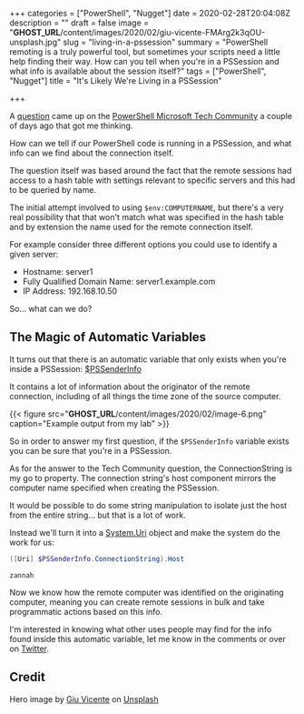 +++
categories = ["PowerShell", "Nugget"]
date = 2020-02-28T20:04:08Z
description = ""
draft = false
image = "__GHOST_URL__/content/images/2020/02/giu-vicente-FMArg2k3qOU-unsplash.jpg"
slug = "living-in-a-pssession"
summary = "PowerShell remoting is a truly powerful tool, but sometimes your scripts need a little help finding their way. How can you tell when you're in a PSSession and what info is available about the session itself?"
tags = ["PowerShell", "Nugget"]
title = "It's Likely We're Living in a PSSession"

+++


A [question](https://techcommunity.microsoft.com/t5/windows-powershell/invoke-command-on-multiple-sessions-accessing-session-specific/m-p/1196265) came up on the [PowerShell Microsoft Tech Community](https://techcommunity.microsoft.com/t5/powershell/ct-p/WindowsPowerShell) a couple of days ago that got me thinking.

How can we tell if our PowerShell code is running in a PSSession, and what info can we find about the connection itself.

The question itself was based around the fact that the remote sessions had access to a hash table with settings relevant to specific servers and this had to be queried by name.

The initial attempt involved to using `$env:COMPUTERNAME`, but there's a very real possibility that that won't match what was specified in the hash table and by extension the name used for the remote connection itself.

For example consider three different options you could use to identify a given server:

* Hostname: server1
* Fully Qualified Domain Name: server1.example.com
* IP Address: 192.168.10.50

So... what can we do?

## The Magic of Automatic Variables

It turns out that there is an automatic variable that only exists when you're inside a PSSession: [$PSSenderInfo](https://docs.microsoft.com/en-nz/powershell/module/microsoft.powershell.core/about/about_automatic_variables?view=powershell-5.1#pssenderinfo)

It contains a lot of information about the originator of the remote connection, including of all things the time zone of the source computer.

{{< figure src="__GHOST_URL__/content/images/2020/02/image-6.png" caption="Example output from my lab" >}}

So in order to answer my first question, if the `$PSSenderInfo` variable exists you can be sure that you're in a PSSession.

As for the answer to the Tech Community question, the ConnectionString is my go to property. The connection string's host component mirrors the computer name specified when creating the PSSession.

It would be possible to do some string manipulation to isolate just the host from the entire string... but that is a lot of work.

Instead we'll turn it into a [System.Uri](https://docs.microsoft.com/en-us/dotnet/api/system.uri?view=netframework-4.8) object and make the system do the work for us:

```powershell
([Uri] $PSSenderInfo.ConnectionString).Host
```

```output
zannah
```

Now we know how the remote computer was identified on the originating computer, meaning you can create remote sessions in bulk and take programmatic actions based on this info.

I'm interested in knowing what other uses people may find for the info found inside this automatic variable, let me know in the comments or over on [Twitter](https://twitter.com/WindosNZ).

## Credit

Hero image by [Giu Vicente](https://unsplash.com/@giuvicente?utm_source=unsplash&utm_medium=referral&utm_content=creditCopyText) on [Unsplash](https://unsplash.com/s/photos/virtual-reality?utm_source=unsplash&utm_medium=referral&utm_content=creditCopyText)

